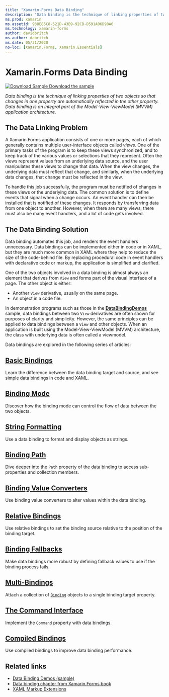 ```yaml
---
title: "Xamarin.Forms Data Binding"
description: "Data binding is the technique of linking properties of two objects so that changes in one property are automatically reflected in the other property. Data binding is an integral part of the Model-View-ViewModel (MVVM) application architecture."
ms.prod: xamarin
ms.assetid: 938E85C8-521D-43B9-92CB-D591A06D98A6
ms.technology: xamarin-forms
author: davidbritch
ms.author: dabritch
ms.date: 05/21/2020
no-loc: [Xamarin.Forms, Xamarin.Essentials]
---
```


# Xamarin.Forms Data Binding

[![Download Sample](~/media/shared/download.png) Download the sample](/samples/xamarin/xamarin-forms-samples/databindingdemos)

_Data binding is the technique of linking properties of two objects so that changes in one property are automatically reflected in the other property. Data binding is an integral part of the Model-View-ViewModel (MVVM) application architecture._

## The Data Linking Problem

A Xamarin.Forms application consists of one or more pages, each of which generally contains multiple user-interface objects called *views*. One of the primary tasks of the program is to keep these views synchronized, and to keep track of the various values or selections that they represent. Often the views represent values from an underlying data source, and the user manipulates these views to change that data. When the view changes, the underlying data must reflect that change, and similarly, when the underlying data changes, that change must be reflected in the view.

To handle this job successfully, the program must be notified of changes in these views or the underlying data. The common solution is to define events that signal when a change occurs. An event handler can then be installed that is notified of these changes. It responds by transferring data from one object to another. However, when there are many views, there must also be many event handlers, and a lot of code gets involved.

## The Data Binding Solution

Data binding automates this job, and renders the event handlers unnecessary. Data bindings can be implemented either in code or in XAML, but they are much more common in XAML where they help to reduce the size of the code-behind file. By replacing procedural code in event handlers with declarative code or markup, the application is simplified and clarified.

One of the two objects involved in a data binding is almost always an element that derives from `View` and forms part of the visual interface of a page. The other object is either:

- Another `View` derivative, usually on the same page.
- An object in a code file.

In demonstration programs such as those in the [**DataBindingDemos**](/samples/xamarin/xamarin-forms-samples/databindingdemos) sample, data bindings between two `View` derivatives are often shown for purposes of clarity and simplicity. However, the same principles can be applied to data bindings between a `View` and other objects. When an application is built using the Model-View-ViewModel (MVVM) architecture, the class with underlying data is often called a viewmodel.

Data bindings are explored in the following series of articles:

## [Basic Bindings](basic-bindings.md)

Learn the difference between the data binding target and source, and see simple data bindings in code and XAML.

## [Binding Mode](binding-mode.md)

Discover how the binding mode can control the flow of data between the two objects.

## [String Formatting](string-formatting.md)

Use a data binding to format and display objects as strings.

## [Binding Path](binding-path.md)

Dive deeper into the `Path` property of the data binding to access sub-properties and collection members.

## [Binding Value Converters](converters.md)

Use binding value converters to alter values within the data binding.

## [Relative Bindings](relative-bindings.md)

Use relative bindings to set the binding source relative to the position of the binding target.

## [Binding Fallbacks](binding-fallbacks.md)

Make data bindings more robust by defining fallback values to use if the binding process fails.

## [Multi-Bindings](multibinding.md)

Attach a collection of [`Binding`](xref:Xamarin.Forms.Binding) objects to a single binding target property.

## [The Command Interface](commanding.md)

Implement the `Command` property with data bindings.

## [Compiled Bindings](compiled-bindings.md)

Use compiled bindings to improve data binding performance.

## Related links

- [Data Binding Demos (sample)](/samples/xamarin/xamarin-forms-samples/databindingdemos)
- [Data binding chapter from Xamarin.Forms book](~/xamarin-forms/creating-mobile-apps-xamarin-forms/summaries/chapter16.md)
- [XAML Markup Extensions](~/xamarin-forms/xaml/markup-extensions/index.md)